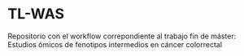 # TL-WAS
Repositorio con el workflow correpondiente al trabajo fin de máster: Estudios ómicos de fenotipos intermedios en cáncer colorrectal


